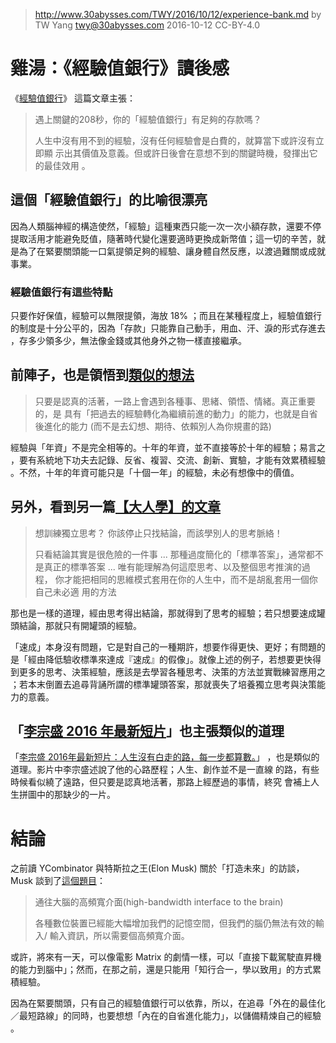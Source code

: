 ﻿> http://www.30abysses.com/TWY/2016/10/12/experience-bank.md
> by TW Yang <twy@30abysses.com> 2016-10-12 CC-BY-4.0

# 雞湯：《經驗值銀行》讀後感

《[經驗值銀行][1]》 這篇文章主張：

> 遇上關鍵的208秒，你的「經驗值銀行」有足夠的存款嗎？
>
> 人生中沒有用不到的經驗，沒有任何經驗會是白費的，就算當下或許沒有立即顯
> 示出其價值及意義。但或許日後會在意想不到的關鍵時機，發揮出它的最佳效用
> 。

[1]: http://www.cw.com.tw/blog/blogTopic.action?id=670&nid=7064


##  這個「經驗值銀行」的比喻很漂亮

因為人類腦神經的構造使然，「經驗」這種東西只能一次一次小額存款，還要不停
提取活用才能避免貶值，隨著時代變化還要適時更換成新幣值；這一切的辛苦，就
是為了在緊要關頭能一口氣提領足夠的經驗、讓身體自然反應，以渡過難關或成就
事業。

### 經驗值銀行有這些特點

只要作好保值，經驗可以無限提領，海放 18%  ；而且在某種程度上，經驗值銀行
的制度是十分公平的，因為「存款」只能靠自己動手，用血、汗、淚的形式存進去
，存多少領多少，無法像金錢或其他身外之物一樣直接繼承。


## 前陣子，也是領悟到[類似的想法][2]

[2]: https://www.facebook.com/tw.yang.30/posts/1718146381769019

> 只要是認真的活著，一路上會遇到各種事、思緒、領悟、情緒。真正重要的，是
> 具有「把過去的經驗轉化為繼續前進的動力」的能力，也就是自省後進化的能力
> (而不是去幻想、期待、依賴別人為你規畫的路)

經驗與「年資」不是完全相等的。十年的年資，並不直接等於十年的經驗；易言之
，要有系統地下功夫去記錄、反省、複習、交流、創新、實驗，才能有效累積經驗
。不然，十年的年資可能只是「十個一年」的經驗，未必有想像中的價值。


## 另外，看到另一篇[【大人學】的文章][3]

> 想訓練獨立思考？ 你該停止只找結論，而該學別人的思考脈絡！
>
> 只看結論其實是很危險的一件事 ... 那種過度簡化的「標準答案」，通常都不
> 是真正的標準答案 ... 唯有能理解為何這麼思考、以及整個思考推演的過程，
> 你才能把相同的思維模式套用在你的人生中，而不是胡亂套用一個你自己未必適
> 用的方法

[3]: https://www.darencademy.com/article/view/id/16442

那也是一樣的道理，經由思考得出結論，那就得到了思考的經驗；若只想要速成罐
頭結論，那就只有開罐頭的經驗。

「速成」本身沒有問題，它是對自己的一種期許，想要作得更快、更好；有問題的
是「經由降低驗收標準來達成『速成』的假像」。就像上述的例子，若想要更快得
到更多的思考、決策經驗，應該是去學習各種思考、決策的方法並實戰練習應用之
；若本末倒置去追尋背誦所謂的標準罐頭答案，那就喪失了培養獨立思考與決策能
力的意義。


##  「[李宗盛 2016 年最新短片][4]」也主張類似的道理

[4]: https://www.youtube.com/watch?v=49HBJXsdeQk

「[李宗盛 2016年最新短片：人生沒有白走的路，每一步都算數。][4]」
，也是類似的道理。影片中李宗盛述說了他的心路歷程；人生、創作並不是一直線
的路，有些時候看似繞了遠路，但只要是認真地活著，那路上經歷過的事情，終究
會補上人生拼圖中的那缺少的一片。



# 結論

之前讀 YCombinator  與特斯拉之王(Elon Musk) 關於「打造未來」的訪談，
Musk  談到了[這個題目][5]：

[5]: https://www.facebook.com/tw.yang.30/posts/1728127034104287

> 通往大腦的高頻寬介面(high-bandwidth interface to the brain)
>
> 各種數位裝置已經能大幅增加我們的記憶空間，但我們的腦仍無法有效的輸入/
> 輸入資訊，所以需要個高頻寬介面。

或許，將來有一天，可以像電影 Matrix 的劇情一樣，可以「直接下載駕駛直昇機
的能力到腦中」；然而，在那之前，還是只能用「知行合一，學以致用」的方式累
積經驗。

因為在緊要關頭，只有自己的經驗值銀行可以依靠，所以，在追尋「外在的最佳化
／最短路線」的同時，也要想想「內在的自省進化能力」，以儲備精煉自己的經驗
。

